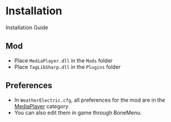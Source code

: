 # Installation
Installation Guide

## Mod
* Place `MediaPlayer.dll` in the `Mods` folder
* Place `TagLibSharp.dll` in the `Plugins` folder

## Preferences
* In `WeatherElectric.cfg`, all preferences for the mod are in the [MediaPlayer](MediaPlayer.md) category
* You can also edit them in game through BoneMenu.